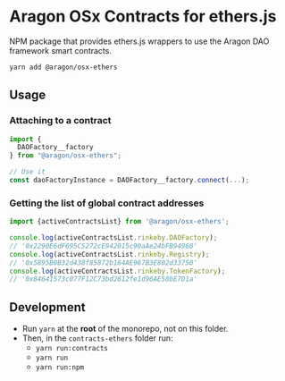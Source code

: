 # Aragon OSx Contracts for ethers.js

NPM package that provides ethers.js wrappers to use the Aragon DAO framework smart contracts.

```sh
yarn add @aragon/osx-ethers
```

## Usage

### Attaching to a contract

```ts
import {
  DAOFactory__factory
} from "@aragon/osx-ethers";

// Use it
const daoFactoryInstance = DAOFactory__factory.connect(...);
```

### Getting the list of global contract addresses

```ts
import {activeContractsList} from '@aragon/osx-ethers';

console.log(activeContractsList.rinkeby.DAOFactory);
// '0x2290E6dF695C5272cE942015c90aAe24bFB94960'
console.log(activeContractsList.rinkeby.Registry);
// '0x5895B0B32d438f85872b164AE967B3E802d33750'
console.log(activeContractsList.rinkeby.TokenFactory);
// '0x84641573c077F12C73bd2612fe1d96AE58bE7D1a'
```

## Development

- Run `yarn` at the **root** of the monorepo, not on this folder.
- Then, in the `contracts-ethers` folder run:
  - `yarn run:contracts`
  - `yarn run`
  - `yarn run:npm`
